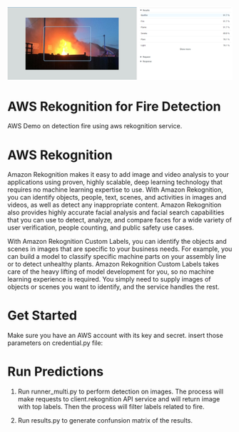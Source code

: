 [![AWS](img/rekognition.PNG)](https://aws.amazon.com/es/rekognition/)
# AWS Rekognition for Fire Detection
AWS Demo on detection fire using aws rekognition service. 

# AWS Rekognition
Amazon Rekognition makes it easy to add image and video analysis to your applications using proven, highly scalable, deep learning technology that requires no machine learning expertise to use. With Amazon Rekognition, you can identify objects, people, text, scenes, and activities in images and videos, as well as detect any inappropriate content. Amazon Rekognition also provides highly accurate facial analysis and facial search capabilities that you can use to detect, analyze, and compare faces for a wide variety of user verification, people counting, and public safety use cases.

With Amazon Rekognition Custom Labels, you can identify the objects and scenes in images that are specific to your business needs. For example, you can build a model to classify specific machine parts on your assembly line or to detect unhealthy plants. Amazon Rekognition Custom Labels takes care of the heavy lifting of model development for you, so no machine learning experience is required. You simply need to supply images of objects or scenes you want to identify, and the service handles the rest.

# Get Started
Make sure you have an AWS account with its key and secret. insert those parameters on credential.py file:


# Run Predictions
1. Run runner_multi.py to perform detection on images. The process will make requests to client.rekognition API service and will return image with top labels. Then the process will filter labels related to fire.

2. Run results.py to generate confunsion matrix of the results.

